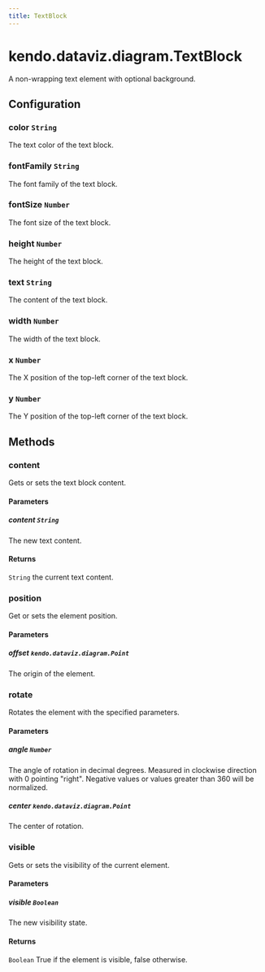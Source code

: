 ```yaml
---
title: TextBlock
---
```


# kendo.dataviz.diagram.TextBlock

A non-wrapping text element with optional background.

## Configuration

### color `String`

The text color of the text block.

### fontFamily `String`

The font family of the text block.

### fontSize `Number`

The font size of the text block.

### height `Number`

The height of the text block.

### text `String`

The content of the text block.

### width `Number`

The width of the text block.

### x `Number`

The X position of the top-left corner of the text block.

### y `Number`

The Y position of the top-left corner of the text block.

## Methods

### content
Gets or sets the text block content.

#### Parameters

##### content `String`
The new text content.

#### Returns
`String` the current text content.


### position
Get or sets the element position.

#### Parameters

##### offset `kendo.dataviz.diagram.Point`
The origin of the element.


### rotate
Rotates the element with the specified parameters.

#### Parameters

##### angle `Number`
The angle of rotation in decimal degrees.
Measured in clockwise direction with 0 pointing "right".
Negative values or values greater than 360 will be normalized.

##### center `kendo.dataviz.diagram.Point`
The center of rotation.


### visible
Gets or sets the visibility of the current element.

#### Parameters

##### visible `Boolean`
The new visibility state.

#### Returns
`Boolean` True if the element is visible, false otherwise.
